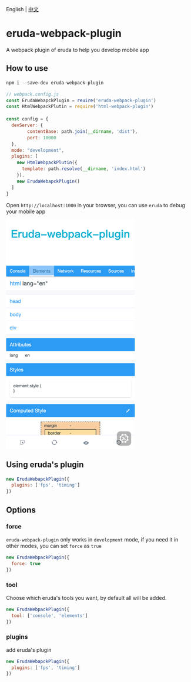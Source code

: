 English | [中文](./README_CN.md)

# eruda-webpack-plugin
A webpack plugin of eruda to help you develop mobile app


## How to use

```js
npm i --save-dev eruda-webpack-plugin
```

```js
// webpack.config.js
const ErudaWebapckPlugin = reuire('eruda-webpack-plugin')
const HtmlWebpackPlutin = require('html-webpack-plugin')

const config = {
  devServer: {
        contentBase: path.join(__dirname, 'dist'),
        port: 10000
  },
  mode: "development",
  plugins: [
    new HtmlWebpackPlutin({
      template: path.resolve(__dirname, 'index.html')
    }),
    new ErudaWebapckPlugin()
  ]
}
```

Open `http://localhost:1000` in your browser, you can use `eruda` to debug your mobile app

<img  width="350" align="center" src="./screenshot.png" />

## Using eruda's plugin

```js
new ErudaWebapckPlugin({
  plugins: ['fps', 'timing']
})
```

## Options

### force

`eruda-webpack-plugin` only works in `development` mode, if you need it in other modes, you can set `force` as `true`

```js
new ErudaWebpackPlugin({
  force: true
})
```

### tool

Choose which eruda's tools you want, by default all will be added.

```js
new ErudaWebpackPlugin({
  tool: ['console', 'elements']
})
```

### plugins

add eruda's plugin

```js
new ErudaWebapckPlugin({
  plugins: ['fps', 'timing']
})
```